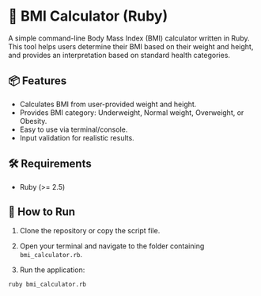 # 🧮 BMI Calculator (Ruby)

A simple command-line Body Mass Index (BMI) calculator written in Ruby. This tool helps users determine their BMI based on their weight and height, and provides an interpretation based on standard health categories.

## 📦 Features

- Calculates BMI from user-provided weight and height.
- Provides BMI category: Underweight, Normal weight, Overweight, or Obesity.
- Easy to use via terminal/console.
- Input validation for realistic results.

## 🛠 Requirements

- Ruby (>= 2.5)

## 🚀 How to Run

1. Clone the repository or copy the script file.

2. Open your terminal and navigate to the folder containing `bmi_calculator.rb`.

3. Run the application:

```bash
ruby bmi_calculator.rb
